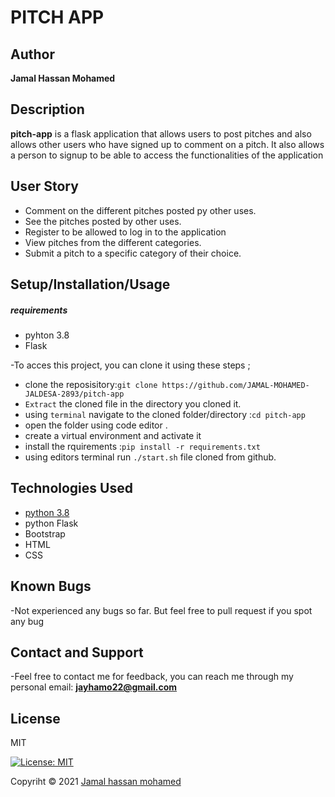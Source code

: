 # PITCH APP

## Author

  **Jamal Hassan Mohamed**

## Description
**pitch-app** is a flask application that allows users to post pitches and also allows other users who have signed up to comment on a pitch. It also allows a person to signup to be able to access the functionalities of the application
## User Story

* Comment on the different pitches posted py other uses.
* See the pitches posted by other uses.
* Register to be allowed to log in to the application
* View pitches from the different categories.
* Submit a pitch to a specific category of their choice.

## Setup/Installation/Usage

##### requirements

* pyhton 3.8
* Flask

-To acces this project, you can clone it using these steps ; 

* clone the reposisitory:```git clone https://github.com/JAMAL-MOHAMED-JALDESA-2893/pitch-app```
* `Extract` the cloned file in the directory you cloned it.
* using `terminal` navigate to the cloned folder/directory :`cd pitch-app`
* open the folder using code editor .
* create a virtual environment and activate it
* install the rquirements :```pip install -r requirements.txt```
* using editors terminal run ```./start.sh``` file cloned from github.

## Technologies Used

* [python 3.8](https://github.com/topics/python) 
* python Flask
* Bootstrap
* HTML
* CSS


## Known Bugs

-Not experienced any bugs so far. But feel free to pull request  if you spot any bug

## Contact and Support

-Feel free to contact me for feedback, you can reach me through my personal email:
  **jayhamo22@gmail.com**
 
## License

MIT

[![License: MIT](https://img.shields.io/badge/License-MIT-yellow.svg)](LICENSE)

Copyriht © 2021  [Jamal hassan mohamed](https://github.com/JAMAL-MOHAMED-JALDESA-2893)